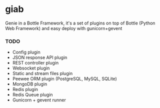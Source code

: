 giab
====

Genie in a Bottle Framework, it's a set of plugins on top of Bottle (Python Web Framework) and easy deploy with gunicorn+gevent

### TODO

* Config plugin
* JSON response API plugin
* REST controller plugin
* Websocket plugin
* Static and stream files plugin
* Peewee ORM plugin (PostgreSQL, MySQL, SQLite)
* MongoDB plugin
* Redis plugin
* Redis Queue plugin
* Gunicorn + gevent runner
